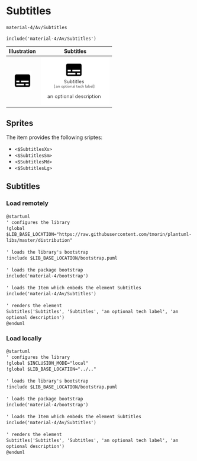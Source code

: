 # Subtitles


```text
material-4/Av/Subtitles
```

```text
include('material-4/Av/Subtitles')
```



| Illustration | Subtitles |
| :---: | :---: |
| ![illustration for Illustration](../../material-4/Av/Subtitles.png) | ![illustration for Subtitles](../../material-4/Av/Subtitles.Local.png) |



## Sprites
The item provides the following sriptes:

- `<$SubtitlesXs>`
- `<$SubtitlesSm>`
- `<$SubtitlesMd>`
- `<$SubtitlesLg>`





## Subtitles

### Load remotely
```plantuml
@startuml
' configures the library
!global $LIB_BASE_LOCATION="https://raw.githubusercontent.com/tmorin/plantuml-libs/master/distribution"

' loads the library's bootstrap
!include $LIB_BASE_LOCATION/bootstrap.puml

' loads the package bootstrap
include('material-4/bootstrap')

' loads the Item which embeds the element Subtitles
include('material-4/Av/Subtitles')

' renders the element
Subtitles('Subtitles', 'Subtitles', 'an optional tech label', 'an optional description')
@enduml
```

### Load locally
```plantuml
@startuml
' configures the library
!global $INCLUSION_MODE="local"
!global $LIB_BASE_LOCATION="../.."

' loads the library's bootstrap
!include $LIB_BASE_LOCATION/bootstrap.puml

' loads the package bootstrap
include('material-4/bootstrap')

' loads the Item which embeds the element Subtitles
include('material-4/Av/Subtitles')

' renders the element
Subtitles('Subtitles', 'Subtitles', 'an optional tech label', 'an optional description')
@enduml
```

